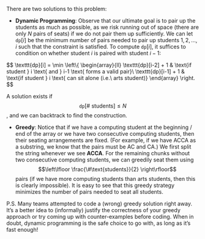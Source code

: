There are two solutions to this problem:

- **Dynamic Programming**: Observe that our ultimate goal is to pair up the students as much as possible, as we risk running out of space (there are only $N$ pairs of seats) if we do not pair them up sufficiently. We can let $\texttt{dp}[i]$ be the minimum number of pairs needed to pair up students $1, 2, \ldots, i$ such that the constraint is satisfied. To compute $\texttt{dp}[i]$, it suffices to condition on whether student $i$ is paired with student $i - 1$:

$$
\texttt{dp}[i] = \min \left\\{
\begin{array}{ll}
\texttt{dp}[i-2] + 1 & \text{if student } i \text{ and } i-1 \text{ forms a valid pair}\\
\texttt{dp}[i-1] + 1 & \text{if student } i \text{ can sit alone (i.e.\ arts student)}
\end{array}
\right.
$$

A solution exists if $$\texttt{dp}[\#\text{ students}] \leq N$$, and we can backtrack to find the construction.

- **Greedy**: Notice that if we have a computing student at the beginning / end of the array or we have two consecutive computing students, then their seating arrangements are fixed. (For example, if we have ACCA as a substring, we know that the pairs must be AC and CA.) We first split the string whenever we see **ACCA**. For the remaining chunks without two consecutive computing students, we can greedily seat them using $$\left\lfloor \frac{\#\text{students}}{2} \right\rfloor$$ pairs (if we have more computing students than arts students, then this is clearly impossible). It is easy to see that this greedy strategy minimizes the number of pairs needed to seat all students.

P.S. Many teams attempted to code a (wrong) greedy solution right away. It’s a better idea to (informally) justify the correctness of your greedy approach or try coming up with counter-examples before coding. When in doubt, dynamic programming is the safe choice to go with, as long as it’s fast enough!

